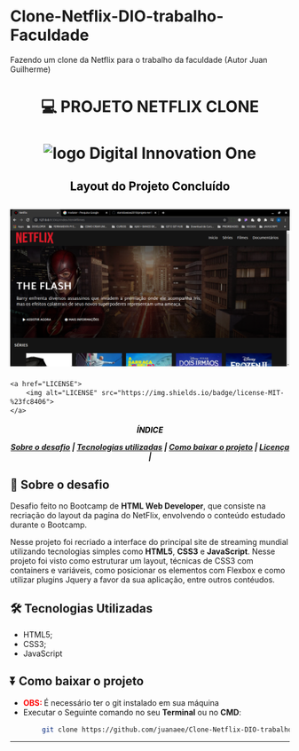 # Clone-Netflix-DIO-trabalho-Faculdade
Fazendo um clone da Netflix para o trabalho da faculdade (Autor Juan Guilherme)
<h1 align="center">

:computer: **PROJETO NETFLIX CLONE**

</h1>

<h1 align="center">
<img alt="logo Digital Innovation One" src="https://encrypted-tbn0.gstatic.com/images?q=tbn%3AANd9GcS1OXUFeAAKnL7l6wXc7IfvC9r9edDlMnmzO_bJV4O5aoH_7PmvNaGAiKAmu1x5WxpOFDPbQkCmJpgtchs-zQNvwQ&usqp=CAU&ec=45702847" width="400px">
</h1>

<h2 align="center" style="color:black"> Layout do Projeto Concluído
<h2>

<h2 align="center">
<img alt="layout demonstrativo" src="static/img/lyout_projeto_netflix.png" width="600px">
</h2>

<p align="center">
   
    <a href="LICENSE">
        <img alt="LICENSE" src="https://img.shields.io/badge/license-MIT-%23fc8406">
    </a>
</p>

<h5 align="center">
<p style="color:black">ÍNDICE</p>

[Sobre o desafio](#-Sobre-o-desafio) | [Tecnologias utilizadas](#-Tecnologias-Utilizadas) | [Como baixar o projeto](#-Como-baixar-o-projeto) | [Licença](#-Licença) | 

</h5>

## 🚀 Sobre o desafio

Desafio feito no Bootcamp de **HTML Web Developer**, que consiste na recriação do layout da pagina do NetFlix, envolvendo o conteúdo estudado durante o Bootcamp.

Nesse projeto foi recriado a interface do principal site de streaming mundial utilizando tecnologias simples como **HTML5**, **CSS3** e **JavaScript**. Nesse projeto foi visto como estruturar um layout, técnicas de CSS3 com containers e variáveis, como posicionar os elementos com Flexbox e como utilizar plugins Jquery a favor da sua aplicação, entre outros contéudos.

## 🛠️ Tecnologias Utilizadas

- HTML5;
- CSS3;
- JavaScript

## ⏬ Como baixar o projeto
- <b style="color:red"> OBS: </b> É necessário ter o git instalado em sua máquina
- Executar o Seguinte comando no seu **Terminal** ou no **CMD**:

```bash
        git clone https://github.com/juanaee/Clone-Netflix-DIO-trabalho-Faculdade.git


```

---

